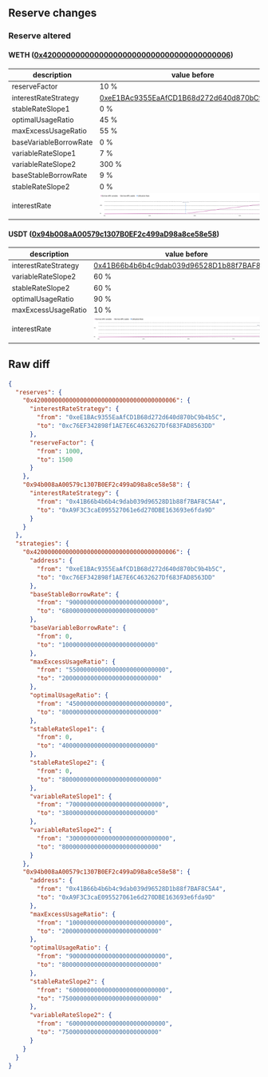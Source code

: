 ## Reserve changes

### Reserve altered

#### WETH ([0x4200000000000000000000000000000000000006](https://optimistic.etherscan.io/address/0x4200000000000000000000000000000000000006))

| description | value before | value after |
| --- | --- | --- |
| reserveFactor | 10 % | 15 % |
| interestRateStrategy | [0xeE1BAc9355EaAfCD1B68d272d640d870bC9b4b5C](https://optimistic.etherscan.io/address/0xeE1BAc9355EaAfCD1B68d272d640d870bC9b4b5C) | [0xc76EF342898f1AE7E6C4632627Df683FAD8563DD](https://optimistic.etherscan.io/address/0xc76EF342898f1AE7E6C4632627Df683FAD8563DD) |
| stableRateSlope1 | 0 % | 4 % |
| optimalUsageRatio | 45 % | 80 % |
| maxExcessUsageRatio | 55 % | 20 % |
| baseVariableBorrowRate | 0 % | 1 % |
| variableRateSlope1 | 7 % | 3.8 % |
| variableRateSlope2 | 300 % | 80 % |
| baseStableBorrowRate | 9 % | 6.8 % |
| stableRateSlope2 | 0 % | 80 % |
| interestRate | ![before](/.assets/c18882ba19c7c6f494afeacba0f5ffcf2e2e4038.svg) | ![after](/.assets/2bed3d1cc40e3ecced7768caf9f6695c5217d96f.svg) |

#### USDT ([0x94b008aA00579c1307B0EF2c499aD98a8ce58e58](https://optimistic.etherscan.io/address/0x94b008aA00579c1307B0EF2c499aD98a8ce58e58))

| description | value before | value after |
| --- | --- | --- |
| interestRateStrategy | [0x41B66b4b6b4c9dab039d96528D1b88f7BAF8C5A4](https://optimistic.etherscan.io/address/0x41B66b4b6b4c9dab039d96528D1b88f7BAF8C5A4) | [0xA9F3C3caE095527061e6d270DBE163693e6fda9D](https://optimistic.etherscan.io/address/0xA9F3C3caE095527061e6d270DBE163693e6fda9D) |
| variableRateSlope2 | 60 % | 75 % |
| stableRateSlope2 | 60 % | 75 % |
| optimalUsageRatio | 90 % | 80 % |
| maxExcessUsageRatio | 10 % | 20 % |
| interestRate | ![before](/.assets/1baf85e415bd720bc42ec928d822cffbd4236d90.svg) | ![after](/.assets/8a10dd458958b063af4177af8f709f1971c58974.svg) |

## Raw diff

```json
{
  "reserves": {
    "0x4200000000000000000000000000000000000006": {
      "interestRateStrategy": {
        "from": "0xeE1BAc9355EaAfCD1B68d272d640d870bC9b4b5C",
        "to": "0xc76EF342898f1AE7E6C4632627Df683FAD8563DD"
      },
      "reserveFactor": {
        "from": 1000,
        "to": 1500
      }
    },
    "0x94b008aA00579c1307B0EF2c499aD98a8ce58e58": {
      "interestRateStrategy": {
        "from": "0x41B66b4b6b4c9dab039d96528D1b88f7BAF8C5A4",
        "to": "0xA9F3C3caE095527061e6d270DBE163693e6fda9D"
      }
    }
  },
  "strategies": {
    "0x4200000000000000000000000000000000000006": {
      "address": {
        "from": "0xeE1BAc9355EaAfCD1B68d272d640d870bC9b4b5C",
        "to": "0xc76EF342898f1AE7E6C4632627Df683FAD8563DD"
      },
      "baseStableBorrowRate": {
        "from": "90000000000000000000000000",
        "to": "68000000000000000000000000"
      },
      "baseVariableBorrowRate": {
        "from": 0,
        "to": "10000000000000000000000000"
      },
      "maxExcessUsageRatio": {
        "from": "550000000000000000000000000",
        "to": "200000000000000000000000000"
      },
      "optimalUsageRatio": {
        "from": "450000000000000000000000000",
        "to": "800000000000000000000000000"
      },
      "stableRateSlope1": {
        "from": 0,
        "to": "40000000000000000000000000"
      },
      "stableRateSlope2": {
        "from": 0,
        "to": "800000000000000000000000000"
      },
      "variableRateSlope1": {
        "from": "70000000000000000000000000",
        "to": "38000000000000000000000000"
      },
      "variableRateSlope2": {
        "from": "3000000000000000000000000000",
        "to": "800000000000000000000000000"
      }
    },
    "0x94b008aA00579c1307B0EF2c499aD98a8ce58e58": {
      "address": {
        "from": "0x41B66b4b6b4c9dab039d96528D1b88f7BAF8C5A4",
        "to": "0xA9F3C3caE095527061e6d270DBE163693e6fda9D"
      },
      "maxExcessUsageRatio": {
        "from": "100000000000000000000000000",
        "to": "200000000000000000000000000"
      },
      "optimalUsageRatio": {
        "from": "900000000000000000000000000",
        "to": "800000000000000000000000000"
      },
      "stableRateSlope2": {
        "from": "600000000000000000000000000",
        "to": "750000000000000000000000000"
      },
      "variableRateSlope2": {
        "from": "600000000000000000000000000",
        "to": "750000000000000000000000000"
      }
    }
  }
}
```